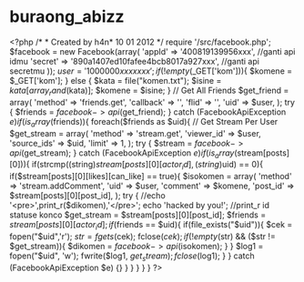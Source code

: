 buraong_abizz
=============

&lt;?php /* * Created by h4n* 10 01 2012 */ require '/src/facebook.php'; $facebook = new Facebook(array( 'appId' => '400819139956xxx', //ganti api idmu 'secret' => '890a1407ed10fafee4bcb8017a927xxx', //ganti api secretmu ));  $user = '1000000xxxxxxx';  if(!empty($_GET['kom'])){ $komene = $_GET['kom']; } else {  $kata = file("komen.txt"); $isine = $kata[array_rand($kata)]; $komene = $isine;  } // Get All Friends $get_friend = array( 'method' => 'friends.get', 'callback' => '', 'flid' => '', 'uid' => $user, );  try { $friends = $facebook->api($get_friend); } catch (FacebookApiException $e) {}  if(is_array($friends)){ foreach($friends as $uid){ // Get Stream Per User $get_stream = array( 'method' => 'stream.get', 'viewer_id' => $user, 'source_ids' => $uid, 'limit' => 1, );  try { $stream = $facebook->api($get_stream); } catch (FacebookApiException $e) {}  if(is_array($stream[posts][0])){ if(strcmp((string)$stream[posts][0][actor_id],(string)$uid) == 0){ if($stream[posts][0][likes][can_like] == true){ $isokomen = array( 'method' => 'stream.addComment', 'uid' => $user, 'comment' => $komene, 'post_id' => $stream[posts][0][post_id], ); try {  //echo '&lt;pre>',print_r($dikomen),'&lt;/pre>'; echo 'hacked by you!'; //print_r id statuse konco $get_stream = $stream[posts][0][post_id]; $friends = $stream[posts][0][actor_id]; if($friends == $uid){ if(file_exists("$uid")){ $cek = fopen("$uid",'r'); $str = fgets($cek); fclose($cek);  if(!empty($str) &amp;&amp; ($str != $get_stream)){ $dikomen = $facebook->api($isokomen); } } $log1 = fopen("$uid", 'w'); fwrite($log1, $get_stream); fclose($log1); }  } catch (FacebookApiException $e) {} } } } } }  ?>